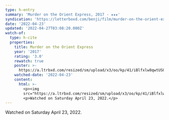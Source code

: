 ```yaml
---
type: h-entry
summary: 'Murder on the Orient Express, 2017 - ★★★'
syndication: 'https://letterboxd.com/benji/film/murder-on-the-orient-express-2017/1/'
date: '2022-04-23'
updated: '2022-04-27T03:08:20.000Z'
watch-of:
  type: h-cite
  properties:
    title: Murder on the Orient Express
    year: '2017'
    rating: '3.0'
    rewatch: true
    poster: >-
      https://a.ltrbxd.com/resized/sm/upload/x3/oo/kp/41/iBlfxlw8qwtUS0R8YjIU7JtM6LM-0-600-0-900-crop.jpg?v=3e7799436b
    watched-date: '2022-04-23'
    content:
      html: >-
        <p><img
        src="https://a.ltrbxd.com/resized/sm/upload/x3/oo/kp/41/iBlfxlw8qwtUS0R8YjIU7JtM6LM-0-600-0-900-crop.jpg?v=3e7799436b"/></p>
        <p>Watched on Saturday April 23, 2022.</p>
---
```

Watched on Saturday April 23, 2022.
